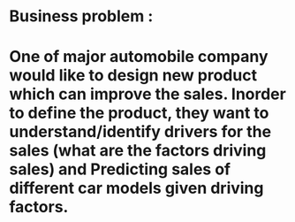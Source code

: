 # Business problem : 
# One of major automobile company would like to design new product which can improve the sales. Inorder to define the product, they want to understand/identify drivers for the sales (what are the factors driving sales) and Predicting sales of different car models given driving factors.
